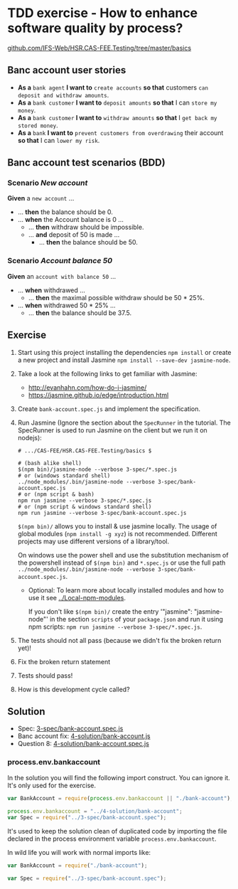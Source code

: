 # TDD exercise - How to enhance software quality by process?

[github.com/IFS-Web/HSR.CAS-FEE.Testing/tree/master/basics](https://github.com/IFS-Web/HSR.CAS-FEE.Testing/tree/master/basics)


## Banc account user stories

* **As a** `bank agent` **I want to** `create accounts` **so that** customers `can deposit and withdraw amounts`.
* **As a** `bank customer` **I want to** `deposit amounts` **so that** I can `store my money`.
* **As a** `bank customer` **I want to** `withdraw amounts` **so that** I `get back my stored money`.
* **As a** `bank` **I want to** `prevent customers from overdrawing` their account **so that** I can `lower my risk`.


## Banc account test scenarios (BDD)

### Scenario *New account*
**Given** a `new account` …
* … **then** the balance should be 0.
* … **when** the Account balance is 0 …
	* … **then** withdraw should be impossible.
	* … **and** deposit of 50 is made …
		* … **then** the balance should be 50.

### Scenario *Account balance 50*
**Given** an `account with balance 50` …
* … **when** withdrawed …
	* … **then** the maximal possible withdraw should be 50 * 25%.
* … **when** withdrawed 50 * 25% …
	* … **then** the balance should be 37.5.


## Exercise

1. Start using this project installing the dependencies `npm install` or create a new project and install Jasmine `npm install --save-dev jasmine-node`.
2. Take a look at the following links to get familiar with Jasmine:
	* http://evanhahn.com/how-do-i-jasmine/
	* https://jasmine.github.io/edge/introduction.html
3. Create `bank-account.spec.js` and implement the specification.
4. Run Jasmine (Ignore the section about the `SpecRunner` in the tutorial. The SpecRunner is used to run Jasmine on the client but we run it on nodejs):
	```shell
	# .../CAS-FEE/HSR.CAS-FEE.Testing/basics $

	# (bash alike shell)
	$(npm bin)/jasmine-node --verbose 3-spec/*.spec.js
	# or (windows standard shell)
	../node_modules/.bin/jasmine-node --verbose 3-spec/bank-account.spec.js
	# or (npm script & bash)
	npm run jasmine --verbose 3-spec/*.spec.js
	# or (npm script & windows standard shell)
	npm run jasmine --verbose 3-spec/bank-account.spec.js

	```
	`$(npm bin)/` allows you to install & use jasmine locally.
	The usage of global modules (`npm install -g xyz`) is not recommended.
	Different projects may use different versions of a library/tool.

	On windows use the power shell and use the substitution mechanism of the powershell instead of `$(npm bin)` and `*.spec.js` or use the full path `../node_modules/.bin/jasmine-node --verbose 3-spec/bank-account.spec.js`.

	* Optional: To learn more about locally installed modules and how to use it see [../Local-npm-modules](../Local-npm-modules.md).

		If you don't like `$(npm bin)/` create the entry '"jasmine": "jasmine-node"' in the section `scripts` of your `package.json` and run it using npm scripts: `npm run jasmine --verbose 3-spec/*.spec.js`.
5. The tests should not all pass (because we didn't fix the broken return yet)!
6. Fix the broken return statement
7. Tests should pass!
8. How is this development cycle called?


## Solution

* Spec: [3-spec/bank-account.spec.js](./3-spec/bank-account.spec.js)
* Banc account fix: [4-solution/bank-account.js](./4-solution/bank-account.js)
* Question 8: [4-solution/bank-account.spec.js](./4-solution/bank-account.spec.js)

### process.env.bankaccount

In the solution you will find the following import construct. You can ignore it. It's only used for the exercise.

```javascript
var BankAccount = require(process.env.bankaccount || "./bank-account");
```
```javascript
process.env.bankaccount = "../4-solution/bank-account";
var Spec = require("../3-spec/bank-account.spec");
```
It's used to keep the solution clean of duplicated code by importing the file declared in the process environment variable `process.env.bankaccount`.

In wild life you will work with normal imports like:

```javascript
var BankAccount = require("./bank-account");
```
```javascript
var Spec = require("../3-spec/bank-account.spec");
```
